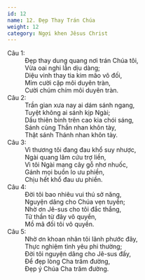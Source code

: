 ```yaml
---
id: 12
name: 12. Đẹp Thay Trán Chúa
weight: 12
category: Ngợi khen Jêsus Christ
---
```

<dl><dt>Câu 1:</dt><dd data-verse="1">Đẹp thay dung quang nơi trán Chúa tôi, <br/>Vừa oai nghi lẫn dịu dàng; <br/>Diệu vinh thay tia kim mão vô đối, <br/>Mỉm cười cặp môi duyên tràn, <br/>Cười chúm chím môi duyên tràn. </dd><dt>Câu 2:</dt><dd data-verse="2">Trần gian xưa nay ai dám sánh ngang, <br/>Tuyệt không ai sánh kịp Ngài; <br/>Dầu thiên binh trên cao kia chói sáng, <br/>Sánh cùng Thần nhan khôn tày, <br/>Thật sánh Thánh nhan khôn tày. </dd><dt>Câu 3:</dt><dd data-verse="3">Vì thương tôi đang đau khổ suy nhược, <br/>Ngài quang lâm cứu trợ liền, <br/>Vì tôi Ngài mang cây gỗ nhơ nhuốc, <br/>Gánh mọi buồn lo ưu phiền, <br/>Chịu hết khổ đau ưu phiền. </dd><dt>Câu 4:</dt><dd data-verse="4">Đời tôi bao nhiêu vui thú sở năng, <br/>Nguyện dâng cho Chúa vẹn tuyền; <br/>Nhờ ơn Jê-sus cho tôi đắc thắng, <br/>Tử thần từ đây vô quyền, <br/>Mồ mã đối tôi vô quyền. </dd><dt>Câu 5:</dt><dd data-verse="5">Nhờ ơn khoan nhân tôi lãnh phước đây, <br/>Thực nghiệm tình yêu phi thường; <br/>Đời tôi nguyện dâng cho Jê-sus đấy, <br/>Để đẹp lòng Cha trăm đường, <br/>Đẹp ý Chúa Cha trăm đường. </dd></dl>

